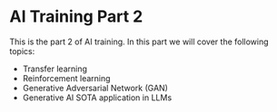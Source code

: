 # AI Training Part 2

This is the part 2 of AI training. In this part we will cover the following topics:

+ Transfer learning
+ Reinforcement learning
+ Generative Adversarial Network (GAN)
+ Generative AI SOTA application in LLMs
